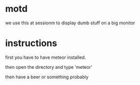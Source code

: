 # motd

we use this at sessionm to display dumb stuff on a big monitor

# instructions

first you have to have meteor installed.

then open the directory and type 'meteor'

then have a beer or something probably
